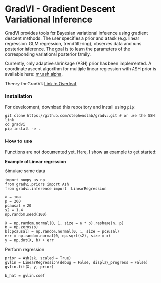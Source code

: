 # GradVI - Gradient Descent Variational Inference

GradVI provides tools for Bayesian variational inference using gradient descent methods.
The user specifies a prior and a task 
(e.g. linear regression, GLM regression, trendfiltering),
observes data and runs posterior inference.
The goal is to learn the parameters of the corresponding variational posterior family.

Currently, only adaptive shrinkage (ASH) prior has been implemented.
A coordinate ascent algorithm for multiple linear regression with ASH prior is available here: 
[mr.ash.alpha](https://github.com/stephenslab/mr.ash.alpha).

<!-- Future work includes extension to other types of distributions -->
Theory for GradVI: [Link to Overleaf](https://www.overleaf.com/project/60d0d9301e098e4dbe8e3521)


### Installation
For development, download this repository and install using `pip`:
```
git clone https://github.com/stephenslab/gradvi.git # or use the SSH link
cd gradvi
pip install -e .
```

### How to use
Functions are not documented yet. Here, I show an example to get started:

__Example of Linear regression__

Simulate some data
```
import numpy as np
from gradvi.priors import Ash
from gradvi.inference import  LinearRegression

n = 100
p = 200
pcausal = 20
s2 = 1.4
np.random.seed(100)

X = np.random.normal(0, 1, size = n * p).reshape(n, p)
b = np.zeros(p)
b[:pcausal] = np.random.normal(0, 1, size = pcausal)
err = np.random.normal(0, np.sqrt(s2), size = n)
y = np.dot(X, b) + err
```

Perform regression
```
prior = Ash(sk, scaled = True)
gvlin = LinearRegression(debug = False, display_progress = False)
gvlin.fit(X, y, prior)

b_hat = gvlin.coef
```

<!--
__Defaults__
```
from gradvi.inference import LinearRegression
gvlin = LinearRegression()
gvlin.fit(X, y)

from gradvi.inference import Trendfilter
gvtf = Trendfilter(order = 1)
gvtf.fit(y)

from gradvi.inference import GLMRegression
gvglm = GLMRegression(model = "Poisson")
gvglm.fit(X, y)
```

__Linear Regression with minimization options and specified prior__
```
from gradvi.inference import LinearRegression, Minimizer
from gradvi.priors import ASH

minimizer = Minimizer(method = 'L-BFGS-B')
prior = ASH(wk, sk, scaled = True)
gvlin = LinearRegression(prior = prior, debug = True)
gvlin.fit(X, y)
```
-->

<!--
### Demonstration
[Link](https://banskt.github.io/iridge-notes/2021/08/24/mrash-penalized-trend-filtering-demo.html) 
to demonstration on simple examples of linear data and trend-filtering data.

### How to use
Functions are not documented yet. Here is only a quick start.
```
from mrashpen.inference.penalized_regression import PenalizedRegression as PLR
plr = PLR(method = 'L-BFGS-B', optimize_w = True, optimize_s = True, is_prior_scaled = True, debug = False)
plr.fit()
```
| Returns | Description |
| --- | --- |
|`plr.coef` | optimized regression coefficients |
|`plr.prior` | optimized Mr.ASH prior mixture coefficients |
|`plr.obj_path` | Value of the objective function for all iterations |
|`plr.theta` | optimized parameter `theta` from the objective function |
|`plr.fitobj` | [OptimizeResult](https://docs.scipy.org/doc/scipy/reference/generated/scipy.optimize.OptimizeResult.html#scipy.optimize.OptimizeResult) object from scipy.optimize |
| --- | --- |

### Running tests
Run the unittest from the `/path/to/download/mr-ash-pen` directory.
```
python -m unittest
```
-->

